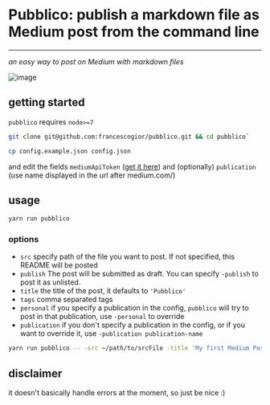 # Pubblico: publish a markdown file as Medium post from the command line

---

*an easy way to post on Medium with markdown files*

![image](https://cloud.githubusercontent.com/assets/3280300/25977271/c3982aae-36ba-11e7-915b-1b499f02691d.png)


## getting started

`pubblico` requires `node>=7`

```sh
git clone git@github.com:francescogior/pubblico.git && cd pubblico`
```

```sh
cp config.example.json config.json
```

and edit the fields `mediumApiToken` ([get it here](https://medium.com/me/settings)) and (optionally) `publication` (use name displayed in the url after medium.com/)

## usage

```sh
yarn run pubblico
```

### options
- `src` specify path of the file you want to post. If not specified, this README will be posted
- `publish` The post will be submitted as draft. You can specify `-publish` to post it as unlisted.
- `title` the title of the post, it defaults to `'Pubblico'`
- `tags` comma separated tags
- `personal` if you specify a publication in the config, `pubblico` will try to post in that publication, use `-personal` to override
- `publication` if you don't specify a publication in the config, or if you want to override it, use `-publication publication-name`


```sh
yarn run pubblico -- -src ~/path/to/srcFile -title 'My first Medium Post from command line' -tags 'Test, pubblico' -publish
```

## disclaimer
it doesn't basically handle errors at the moment, so just be nice :)